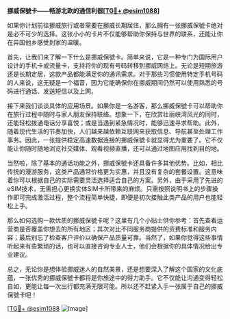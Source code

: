**挪威保號卡——畅游北欧的通信利器[[TG💪+ @esim1088](https://t.me/s/esim1088)]**

如果你计划前往挪威旅行或者需要在挪威长期居住，那么拥有一张挪威保號卡绝对是必不可少的选择。这张小小的卡片不仅能够帮助你保持与世界的联系，还能让你在异国他乡感受到家的温暖。

首先，让我们来了解一下什么是挪威保號卡。简单来说，它是一种专门为国际用户设计的手机卡或流量卡，支持将你的现有号码转移到挪威网络上。无论是短期旅游还是长期定居，这款产品都能满足你的通讯需求。对于那些习惯使用特定手机号码的人来说，这无疑是一个福音，因为它能确保你在挪威期间仍然可以使用熟悉的号码进行通话、发送短信以及上网。

接下来我们谈谈具体的应用场景。如果你是一名游客，那么挪威保號卡可以帮助你在旅行过程中随时与家人朋友保持联络。想象一下，在欣赏壮丽峡湾风光的同时，还能轻松拨通电话分享喜悦；或是当遇到紧急情况时，能够迅速寻求帮助。此外，随着现代生活的节奏加快，人们越来越依赖互联网来获取信息、导航甚至处理工作事务。因此，一张提供稳定高速数据连接的挪威保號卡就显得尤为重要了。它不仅能让你随时随地浏览社交媒体、观看视频直播，还可以通过地图应用找到目的地。

当然啦，除了基本的通话功能之外，挪威保號卡还具备许多其他优势。比如，相比传统的漫游服务，这类产品通常价格更为实惠，并且没有复杂的套餐设置。这意味着你可以根据自己的实际需要灵活选择适合自己的方案。另外，由于采用了先进的eSIM技术，无需担心更换实体SIM卡所带来的麻烦。只需按照说明书上的步骤操作即可完成激活过程，整个流程简单快捷，即便是初次接触此类产品的用户也能轻松上手。

那么如何选购一款优质的挪威保號卡呢？这里有几个小贴士供你参考：首先查看运营商是否覆盖你想去的所有地区；其次对比不同服务商提供的资费标准和服务内容；最后别忘了检查客户评价以确保产品质量可靠。当然了，如果你觉得这些事情听起来有些繁琐的话，也可以直接咨询专业人士，他们会根据你的具体情况给出专业建议。

总之，无论你是想体验挪威迷人的自然美景，还是想要深入了解这个国家的文化底蕴，一张优秀的挪威保號卡都将是你旅途中的得力助手。它不仅能让沟通变得轻松自如，更能让每一次出行都充满无限可能。所以还不赶紧入手一张属于自己的挪威保號卡吧！

[[TG💪+ @esim1088](https://t.me/s/esim1088) ![Image](https://i.postimg.cc/4NQfJmqS/Snipaste-2025-05-13-00-14-12.png)]